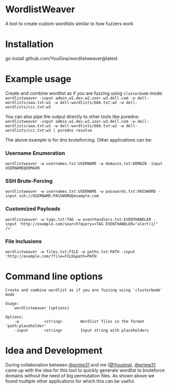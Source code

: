 # WordlistWeaver
A tool to create custom wordlists similar to how fuzzers work

# Installation
go install github.com/YouGina/wordlistweaver@latest

# Example usage
Create and combine wordlist as if you are fuzzing using `clusterbomb` mode:
```wordlistweaver -input admin.w1.dev.w2.user.w3.dell.com -w dell-wordlists/aaa.txt:w1 -w dell-wordlists/bbb.txt:w2 -w dell-wordlists/ccc.txt:w3```

You can also pipe the output directly to other tools like puredns:
```wordlistweaver -input admin.w1.dev.w2.user.w3.dell.com -w dell-wordlists/aaa.txt:w1 -w dell-wordlists/bbb.txt:w2 -w dell-wordlists/ccc.txt:w3 | puredns resolve```

The above example is for dns bruteforcing. Other applications can be:
### Username Enumeration
```wordlistweaver -w usernames.txt:USERNAME -w domains.txt:DOMAIN -input USERNAME@DOMAIN```

### SSH Brute-Forcing
```wordlistweaver -w usernames.txt:USERNAME -w passwords.txt:PASSWORD -input ssh://USERNAME:PASSWORD@example.com```

### Customized Payloads
```wordlistweaver -w tags.txt:TAG -w eventhandlers.txt:EVENTHANDLER -input 'http://example.com/search?query=<TAG EVENTHANDLER="alert(1)" />'```

### File Inclusions
```wordlistweaver -w files.txt:FILE -w paths.txt:PATH -input 'http://example.com/?file=FILE&path=PATH```

# Command line options
```
Create and combine wordlist as if you are fuzzing using `clusterbomb` mode

Usage:
    wordlistweaver [options]

Options:
    -w           <string>        Wordlist files in the format 'path:placeholder'
    -input       <string>        Input string with placeholders

```

# Idea and Development
During collaboration between [@prime31](https://x.com/prime31/) and me ([@Yougina](https://x.com/YouGina/)), [@prime31](https://x.com/prime31/) came up with the idea for this tool to quickly generate wordlist to bruteforce domains without the need of big permutation files. As shown above we found multiple other applications for which this can be useful.  


